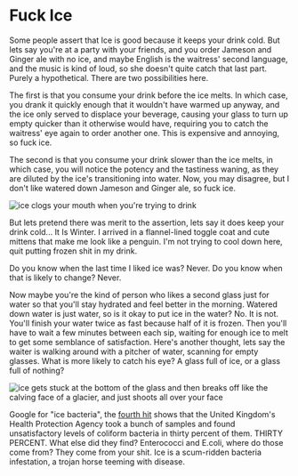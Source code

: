 Fuck Ice
========

Some people assert that Ice is good because it keeps your drink cold.
But lets say you're at a party with your friends, and you order Jameson and Ginger ale with no ice,
and maybe English is the waitress' second language, and the music is kind of loud, so she doesn't quite catch that last part.
Purely a hypothetical.
There are two possibilities here.

The first is that you consume your drink before the ice melts.
In which case, you drank it quickly enough that it wouldn't have warmed up anyway, and the ice only served to displace your beverage,
causing your glass to turn up empty quicker than it otherwise would have, requiring you to catch the waitress' eye again to order another one.
This is expensive and annoying, so fuck ice.

The second is that you consume your drink slower than the ice melts, in which case, you will notice the potency and the tastiness waning,
as they are diluted by the ice's transitioning into water.
Now, you may disagree, but I don't like watered down Jameson and Ginger ale, so fuck ice.

![ice clogs your mouth when you're trying to drink](https://raw.github.com/JoshCheek/writing-class/master/3-constellations-and-spirals/ice-clogs.png)

But lets pretend there was merit to the assertion, lets say it does keep your drink cold... It Is Winter.
I arrived in a flannel-lined toggle coat and cute mittens that make me look like a penguin.
I'm not trying to cool down here, quit putting frozen shit in my drink.

Do you know when the last time I liked ice was? Never. Do you know when that is likely to change? Never.

Now maybe you're the kind of person who likes a second glass just for water so that you'll stay hydrated and feel better in the morning.
Watered down water is just water, so is it okay to put ice in the water? No. It is not.
You'll finish your water twice as fast because half of it is frozen.
Then you'll have to wait a few minutes between each sip, waiting for enough ice to melt to get some semblance of satisfaction.
Here's another thought, lets say the waiter is walking around with a pitcher of water, scanning for empty glasses.
What is more likely to catch his eye? A glass full of ice, or a glass full of nothing?

![ice gets stuck at the bottom of the glass and then breaks off like the calving face of a glacier, and just shoots all over your face](https://raw.github.com/JoshCheek/writing-class/master/3-constellations-and-spirals/ice-calving.png)

Google for "ice bacteria", the [fourth hit](http://www.dailymail.co.uk/health/article-2036682/Chilling-truth-ice-drink-covered-bacteria.html)
shows that the United Kingdom's Health Protection Agency took a bunch of samples and found
unsatisfactory levels of coliform bacteria in thirty percent of them. THIRTY PERCENT.
What else did they find? Enterococci and E.coli, where do those come from? They come from your shit.
Ice is a scum-ridden bacteria infestation, a trojan horse teeming with disease.
